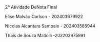 2ª Atividade DeNota Final

Elise Malvão Carlson - 202403679922

Nicolas Alcantara Sampaio - 202403585944

Thais de Souza Matiolli -202202975991
